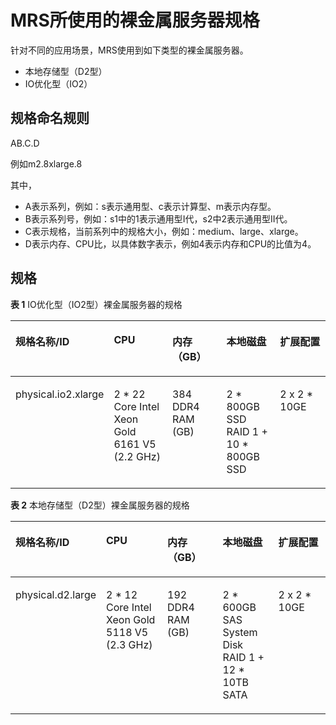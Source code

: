 # MRS所使用的裸金属服务器规格<a name="ZH-CN_TOPIC_0202208976"></a>

针对不同的应用场景，MRS使用到如下类型的裸金属服务器。

-   本地存储型（D2型）
-   IO优化型（IO2）

## 规格命名规则<a name="zh-cn_topic_0202149928_zh-cn_topic_0179742194_section741930611313"></a>

AB.C.D

例如m2.8xlarge.8

其中，

-   A表示系列，例如：s表示通用型、c表示计算型、m表示内存型。
-   B表示系列号，例如：s1中的1表示通用型I代，s2中2表示通用型II代。
-   C表示规格，当前系列中的规格大小，例如：medium、large、xlarge。
-   D表示内存、CPU比，以具体数字表示，例如4表示内存和CPU的比值为4。

## 规格<a name="zh-cn_topic_0202149928_zh-cn_topic_0179742194_section1399585312355"></a>

**表 1**  IO优化型（IO2型）裸金属服务器的规格

<a name="zh-cn_topic_0202149928_zh-cn_topic_0179742194_table24263593453"></a>
<table><thead align="left"><tr id="zh-cn_topic_0202149928_zh-cn_topic_0179742194_row20450165974514"><th class="cellrowborder" valign="top" width="15%" id="mcps1.2.6.1.1"><p id="zh-cn_topic_0202149928_p189621387153"><a name="zh-cn_topic_0202149928_p189621387153"></a><a name="zh-cn_topic_0202149928_p189621387153"></a>规格名称/ID</p>
</th>
<th class="cellrowborder" valign="top" width="25%" id="mcps1.2.6.1.2"><p id="zh-cn_topic_0202149928_p39625385152"><a name="zh-cn_topic_0202149928_p39625385152"></a><a name="zh-cn_topic_0202149928_p39625385152"></a>CPU</p>
</th>
<th class="cellrowborder" valign="top" width="20%" id="mcps1.2.6.1.3"><p id="zh-cn_topic_0202149928_p59627383157"><a name="zh-cn_topic_0202149928_p59627383157"></a><a name="zh-cn_topic_0202149928_p59627383157"></a>内存（GB）</p>
</th>
<th class="cellrowborder" valign="top" width="20%" id="mcps1.2.6.1.4"><p id="zh-cn_topic_0202149928_p996243811511"><a name="zh-cn_topic_0202149928_p996243811511"></a><a name="zh-cn_topic_0202149928_p996243811511"></a>本地磁盘</p>
</th>
<th class="cellrowborder" valign="top" width="20%" id="mcps1.2.6.1.5"><p id="zh-cn_topic_0202149928_p1696263821518"><a name="zh-cn_topic_0202149928_p1696263821518"></a><a name="zh-cn_topic_0202149928_p1696263821518"></a>扩展配置</p>
</th>
</tr>
</thead>
<tbody><tr id="zh-cn_topic_0202149928_zh-cn_topic_0179742194_row548012592452"><td class="cellrowborder" valign="top" width="15%" headers="mcps1.2.6.1.1 "><p id="zh-cn_topic_0202149928_p12402183013158"><a name="zh-cn_topic_0202149928_p12402183013158"></a><a name="zh-cn_topic_0202149928_p12402183013158"></a>physical.io2.xlarge</p>
</td>
<td class="cellrowborder" valign="top" width="25%" headers="mcps1.2.6.1.2 "><p id="zh-cn_topic_0202149928_p640219308158"><a name="zh-cn_topic_0202149928_p640219308158"></a><a name="zh-cn_topic_0202149928_p640219308158"></a>2 * 22 Core Intel Xeon Gold 6161 V5 (2.2 GHz)</p>
</td>
<td class="cellrowborder" valign="top" width="20%" headers="mcps1.2.6.1.3 "><p id="zh-cn_topic_0202149928_p194021430151513"><a name="zh-cn_topic_0202149928_p194021430151513"></a><a name="zh-cn_topic_0202149928_p194021430151513"></a>384 DDR4 RAM (GB)</p>
</td>
<td class="cellrowborder" valign="top" width="20%" headers="mcps1.2.6.1.4 "><p id="zh-cn_topic_0202149928_p24026306153"><a name="zh-cn_topic_0202149928_p24026306153"></a><a name="zh-cn_topic_0202149928_p24026306153"></a>2 * 800GB SSD RAID 1 + 10 * 800GB SSD</p>
</td>
<td class="cellrowborder" valign="top" width="20%" headers="mcps1.2.6.1.5 "><p id="zh-cn_topic_0202149928_p1140213307154"><a name="zh-cn_topic_0202149928_p1140213307154"></a><a name="zh-cn_topic_0202149928_p1140213307154"></a>2 x 2 * 10GE</p>
</td>
</tr>
</tbody>
</table>

**表 2**  本地存储型（D2型）裸金属服务器的规格

<a name="zh-cn_topic_0202149928_zh-cn_topic_0179742194_table66778917103035"></a>
<table><thead align="left"><tr id="zh-cn_topic_0202149928_zh-cn_topic_0179742194_row21254511103035"><th class="cellrowborder" valign="top" width="15%" id="mcps1.2.6.1.1"><p id="zh-cn_topic_0202149928_zh-cn_topic_0179742194_p52972653162927"><a name="zh-cn_topic_0202149928_zh-cn_topic_0179742194_p52972653162927"></a><a name="zh-cn_topic_0202149928_zh-cn_topic_0179742194_p52972653162927"></a>规格名称/ID</p>
</th>
<th class="cellrowborder" valign="top" width="25%" id="mcps1.2.6.1.2"><p id="zh-cn_topic_0202149928_zh-cn_topic_0179742194_p62926494162927"><a name="zh-cn_topic_0202149928_zh-cn_topic_0179742194_p62926494162927"></a><a name="zh-cn_topic_0202149928_zh-cn_topic_0179742194_p62926494162927"></a>CPU</p>
</th>
<th class="cellrowborder" valign="top" width="20%" id="mcps1.2.6.1.3"><p id="zh-cn_topic_0202149928_zh-cn_topic_0179742194_p63881219162927"><a name="zh-cn_topic_0202149928_zh-cn_topic_0179742194_p63881219162927"></a><a name="zh-cn_topic_0202149928_zh-cn_topic_0179742194_p63881219162927"></a>内存（GB）</p>
</th>
<th class="cellrowborder" valign="top" width="20%" id="mcps1.2.6.1.4"><p id="zh-cn_topic_0202149928_zh-cn_topic_0179742194_p6996228162927"><a name="zh-cn_topic_0202149928_zh-cn_topic_0179742194_p6996228162927"></a><a name="zh-cn_topic_0202149928_zh-cn_topic_0179742194_p6996228162927"></a>本地磁盘</p>
</th>
<th class="cellrowborder" valign="top" width="20%" id="mcps1.2.6.1.5"><p id="zh-cn_topic_0202149928_zh-cn_topic_0179742194_p19167123116295"><a name="zh-cn_topic_0202149928_zh-cn_topic_0179742194_p19167123116295"></a><a name="zh-cn_topic_0202149928_zh-cn_topic_0179742194_p19167123116295"></a>扩展配置</p>
</th>
</tr>
</thead>
<tbody><tr id="zh-cn_topic_0202149928_zh-cn_topic_0179742194_row8532241591"><td class="cellrowborder" valign="top" width="15%" headers="mcps1.2.6.1.1 "><p id="zh-cn_topic_0202149928_p1850713675514"><a name="zh-cn_topic_0202149928_p1850713675514"></a><a name="zh-cn_topic_0202149928_p1850713675514"></a><span>physical.d2.large</span></p>
</td>
<td class="cellrowborder" valign="top" width="25%" headers="mcps1.2.6.1.2 "><p id="zh-cn_topic_0202149928_p650306175517"><a name="zh-cn_topic_0202149928_p650306175517"></a><a name="zh-cn_topic_0202149928_p650306175517"></a><span>2 * 12 Core Intel Xeon Gold 5118 V5 (2.3 GHz)</span></p>
</td>
<td class="cellrowborder" valign="top" width="20%" headers="mcps1.2.6.1.3 "><p id="zh-cn_topic_0202149928_p1550236175514"><a name="zh-cn_topic_0202149928_p1550236175514"></a><a name="zh-cn_topic_0202149928_p1550236175514"></a><span>192 DDR4 RAM (GB)</span></p>
</td>
<td class="cellrowborder" valign="top" width="20%" headers="mcps1.2.6.1.4 "><p id="zh-cn_topic_0202149928_p13501564553"><a name="zh-cn_topic_0202149928_p13501564553"></a><a name="zh-cn_topic_0202149928_p13501564553"></a><span>2 * 600GB SAS System Disk RAID 1 + 12 * 10TB SATA</span></p>
</td>
<td class="cellrowborder" valign="top" width="20%" headers="mcps1.2.6.1.5 "><p id="zh-cn_topic_0202149928_p115004655510"><a name="zh-cn_topic_0202149928_p115004655510"></a><a name="zh-cn_topic_0202149928_p115004655510"></a><span>2 x 2 * 10GE</span></p>
</td>
</tr>
</tbody>
</table>

